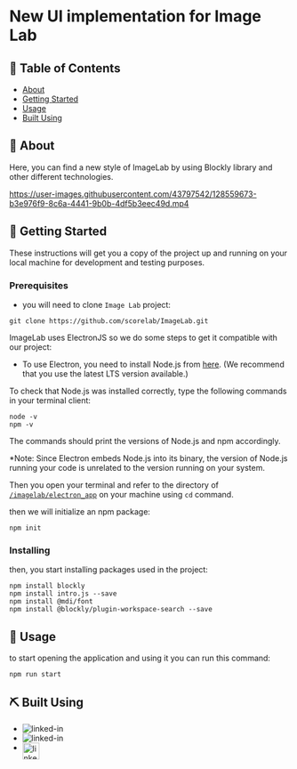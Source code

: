 # New UI implementation for Image Lab

## 📝 Table of Contents

- [About](#about)
- [Getting Started](#getting_started)
- [Usage](#usage)
- [Built Using](#built_using)

## 🧐 About <a name = "about"></a>

Here, you can find a new style of ImageLab by using Blockly library and other different technologies.

https://user-images.githubusercontent.com/43797542/128559673-b3e976f9-8c6a-4441-9b0b-4df5b3eec49d.mp4

## 🏁 Getting Started <a name = "getting_started"></a>

These instructions will get you a copy of the project up and running on your local machine for development and testing purposes.

### Prerequisites

- you will need to clone `Image Lab` project:

```
git clone https://github.com/scorelab/ImageLab.git
```

ImageLab uses ElectronJS so we do some steps to get it compatible with our project:

- To use Electron, you need to install Node.js from [here](https://nodejs.org/en/download/). (We recommend that you use the latest LTS version available.)

To check that Node.js was installed correctly, type the following commands in your terminal client:

```
node -v
npm -v
```

The commands should print the versions of Node.js and npm accordingly.

\*Note: Since Electron embeds Node.js into its binary, the version of Node.js running your code is unrelated to the version running on your system.

Then you open your terminal and refer to the directory of [`/imagelab/electron_app`](https://github.com/scorelab/imagelab/tree/master/electron_app) on your machine using `cd` command.

then we will initialize an npm package:

```
npm init
```

### Installing

then, you start installing packages used in the project:

```
npm install blockly
npm install intro.js --save
npm install @mdi/font
npm install @blockly/plugin-workspace-search --save
```

## 🎈 Usage <a name="usage"></a>

to start opening the application and using it you can run this command:

```
npm run start
```

## ⛏️ Built Using <a name = "built_using"></a>

- [<img align="left" alt="linked-in" src="https://img.shields.io/badge/Electron-191970?style=for-the-badge&logo=Electron&logoColor=white" />](https://www.electronjs.org/)
- [<img align="left" alt="linked-in" src="https://img.shields.io/badge/NPM-%23000000.svg?style=for-the-badge&logo=npm&logoColor=white" />](https://www.npmjs.com/)
- [<img align="left" alt="linked-in" src="https://developers.google.com/blockly/images/logos/logo_standard.svg" height= "30" />](https://developers.google.com/blockly)
